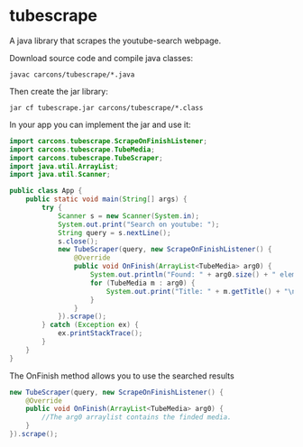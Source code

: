 # tubescrape
A java library that scrapes the youtube-search webpage.

Download source code and compile java classes:
```
javac carcons/tubescrape/*.java
```
Then create the jar library:
```
jar cf tubescrape.jar carcons/tubescrape/*.class
```
In your app you can implement the jar and use it:

```java
import carcons.tubescrape.ScrapeOnFinishListener;
import carcons.tubescrape.TubeMedia;
import carcons.tubescrape.TubeScraper;
import java.util.ArrayList;
import java.util.Scanner;

public class App {
    public static void main(String[] args) {
        try {
            Scanner s = new Scanner(System.in);
            System.out.print("Search on youtube: ");
            String query = s.nextLine();
            s.close();
            new TubeScraper(query, new ScrapeOnFinishListener() {
                @Override
                public void OnFinish(ArrayList<TubeMedia> arg0) {
                    System.out.println("Found: " + arg0.size() + " elements.");
                    for (TubeMedia m : arg0) {
                        System.out.print("Title: " + m.getTitle() + "\nUrl: " + m.getYouTubeUrl() + "\n\n");
                    }
                }
            }).scrape();
        } catch (Exception ex) {
            ex.printStackTrace();
        }
    }
}
```
The OnFinish method allows you to use the searched results

```java
new TubeScraper(query, new ScrapeOnFinishListener() {
    @Override
    public void OnFinish(ArrayList<TubeMedia> arg0) {
        //The arg0 arraylist contains the finded media.
    }
}).scrape();
```
